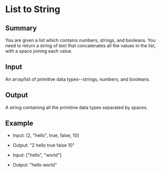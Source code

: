 # List to String

## Summary

You are given a list which contains numbers, strings, and booleans. You need to return a string of text that concatenates all the values in the list, with a space joining each value.

## Input

An array/list of primitive data types--strings, numbers, and booleans.

## Output

A string containing all the primitive data types separated by spaces.

## Example

* Input: [2, "hello", true, false, 10]
* Output: "2 hello true false 10"

* Input: ["hello", "world"]
* Output: "hello world"